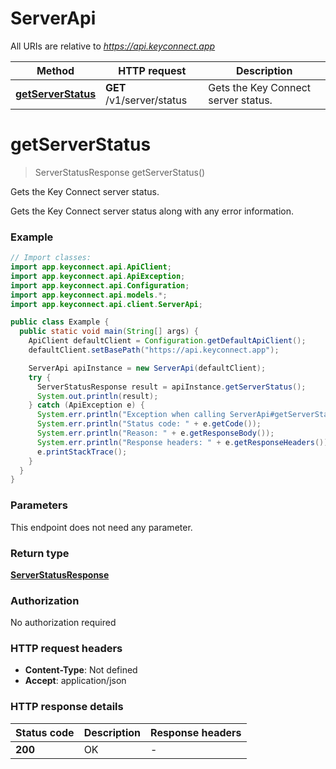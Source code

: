 # ServerApi

All URIs are relative to *https://api.keyconnect.app*

Method | HTTP request | Description
------------- | ------------- | -------------
[**getServerStatus**](ServerApi.md#getServerStatus) | **GET** /v1/server/status | Gets the Key Connect server status.


<a name="getServerStatus"></a>
# **getServerStatus**
> ServerStatusResponse getServerStatus()

Gets the Key Connect server status.

Gets the Key Connect server status along with any error information.

### Example
```java
// Import classes:
import app.keyconnect.api.ApiClient;
import app.keyconnect.api.ApiException;
import app.keyconnect.api.Configuration;
import app.keyconnect.api.models.*;
import app.keyconnect.api.client.ServerApi;

public class Example {
  public static void main(String[] args) {
    ApiClient defaultClient = Configuration.getDefaultApiClient();
    defaultClient.setBasePath("https://api.keyconnect.app");

    ServerApi apiInstance = new ServerApi(defaultClient);
    try {
      ServerStatusResponse result = apiInstance.getServerStatus();
      System.out.println(result);
    } catch (ApiException e) {
      System.err.println("Exception when calling ServerApi#getServerStatus");
      System.err.println("Status code: " + e.getCode());
      System.err.println("Reason: " + e.getResponseBody());
      System.err.println("Response headers: " + e.getResponseHeaders());
      e.printStackTrace();
    }
  }
}
```

### Parameters
This endpoint does not need any parameter.

### Return type

[**ServerStatusResponse**](ServerStatusResponse.md)

### Authorization

No authorization required

### HTTP request headers

 - **Content-Type**: Not defined
 - **Accept**: application/json

### HTTP response details
| Status code | Description | Response headers |
|-------------|-------------|------------------|
**200** | OK |  -  |

